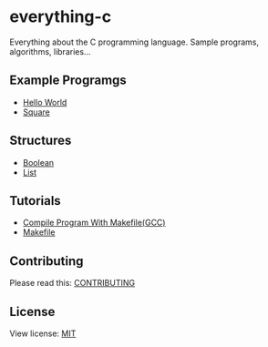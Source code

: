 # everything-c
Everything about the C programming language. Sample programs, algorithms, libraries...

## Example Programgs
+ [Hello World](https://github.com/mertcandav/everything-c/tree/main/examples/hello-world)
+ [Square](https://github.com/mertcandav/everything-c/tree/main/examples/square)

## Structures
+ [Boolean](https://github.com/mertcandav/everything-c/tree/main/structures/boolean)
+ [List](https://github.com/mertcandav/everything-c/tree/main/structures/list)

## Tutorials
+ [Compile Program With Makefile(GCC)](https://github.com/mertcandav/everything-c/tree/main/tutorials/compile_program_with_makefile)
+ [Makefile](https://github.com/mertcandav/everything-c/tree/main/tutorials/makefile)

## Contributing
Please read this: [CONTRIBUTING](https://github.com/mertcandav/everything-c/blob/main/CONTRIBUTING.md)

## License
View license: [MIT](https://opensource.org/licenses/MIT)

